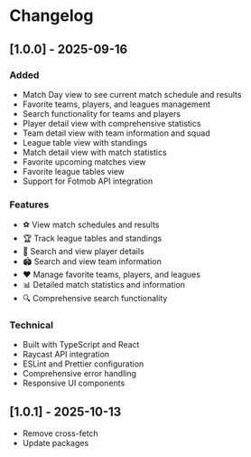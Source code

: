 # Changelog

## [1.0.0] - 2025-09-16

### Added
- Match Day view to see current match schedule and results
- Favorite teams, players, and leagues management
- Search functionality for teams and players
- Player detail view with comprehensive statistics
- Team detail view with team information and squad
- League table view with standings
- Match detail view with match statistics
- Favorite upcoming matches view
- Favorite league tables view
- Support for Fotmob API integration

### Features
- ⚽ View match schedules and results
- 🏆 Track league tables and standings
- 👤 Search and view player details
- 🏟️ Search and view team information
- ❤️ Manage favorite teams, players, and leagues
- 📊 Detailed match statistics and information
- 🔍 Comprehensive search functionality

### Technical
- Built with TypeScript and React
- Raycast API integration
- ESLint and Prettier configuration
- Comprehensive error handling
- Responsive UI components

## [1.0.1] - 2025-10-13

- Remove cross-fetch
- Update packages
